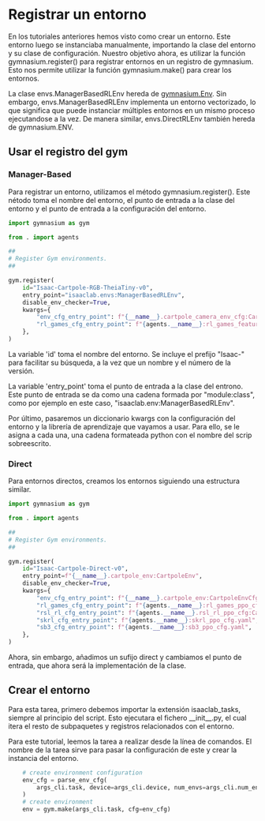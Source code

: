 # Registrar un entorno
En los tutoriales anteriores hemos visto como crear un entorno. Este entorno luego se instanciaba manualmente, importando la clase del entorno y su clase de configuración. Nuestro objetivo ahora, es utilizar la función gymnasium.register() para registrar entornos en un registro de gymnasium. Esto nos permite utilizar la función gymnasium.make() para crear los entornos.

La clase envs.ManagerBasedRLEnv hereda de [gymnasium.Env](https://gymnasium.farama.org/api/env/#gymnasium.Env). Sin embargo, envs.ManagerBasedRLEnv implementa un entorno vectorizado, lo que significa que puede instanciar múltiples entornos en un mismo proceso ejecutandose a la vez. De manera similar, envs.DirectRLEnv también hereda de gymnasium.ENV.

## Usar el registro del gym
### Manager-Based
Para registrar un entorno, utilizamos el método gymnasium.register(). Este nétodo toma el nombre del entorno, el punto de entrada a la clase del entorno y el punto de entrada a la configuración del entorno.

```python
import gymnasium as gym

from . import agents

##
# Register Gym environments.
##

gym.register(
    id="Isaac-Cartpole-RGB-TheiaTiny-v0",
    entry_point="isaaclab.envs:ManagerBasedRLEnv",
    disable_env_checker=True,
    kwargs={
        "env_cfg_entry_point": f"{__name__}.cartpole_camera_env_cfg:CartpoleTheiaTinyCameraEnvCfg",
        "rl_games_cfg_entry_point": f"{agents.__name__}:rl_games_feature_ppo_cfg.yaml",
    },
)
```

La variable 'id' toma el nombre del entorno. Se incluye el prefijo "Isaac-" para facilitar su búsqueda, a la vez que un nombre y el número de la versión.

La variable 'entry_point' toma el punto de entrada a la clase del entrono. Este punto de entrada se da como una cadena formada por "module:class", como por ejemplo en este caso, "isaaclab.env:ManagerBasedRLEnv".

Por último, pasaremos un diccionario kwargs con la configuración del entorno y la librería de aprendizaje que vayamos a usar. Para ello, se le asigna a cada una, una cadena formateada python con el nombre del scrip sobreescrito.

### Direct 
Para entornos directos, creamos los entornos siguiendo una estructura similar.

```python
import gymnasium as gym

from . import agents

##
# Register Gym environments.
##

gym.register(
    id="Isaac-Cartpole-Direct-v0",
    entry_point=f"{__name__}.cartpole_env:CartpoleEnv",
    disable_env_checker=True,
    kwargs={
        "env_cfg_entry_point": f"{__name__}.cartpole_env:CartpoleEnvCfg",
        "rl_games_cfg_entry_point": f"{agents.__name__}:rl_games_ppo_cfg.yaml",
        "rsl_rl_cfg_entry_point": f"{agents.__name__}.rsl_rl_ppo_cfg:CartpolePPORunnerCfg",
        "skrl_cfg_entry_point": f"{agents.__name__}:skrl_ppo_cfg.yaml",
        "sb3_cfg_entry_point": f"{agents.__name__}:sb3_ppo_cfg.yaml",
    },
)
```

Ahora, sin embargo, añadimos un sufijo direct y cambiamos el punto de entrada, que ahora será la implementación de la clase.

## Crear el entorno
Para esta tarea, primero debemos importar la extensión isaaclab_tasks, siempre al principio del script. Esto ejecutara el fichero  \_\_init\_\_.py, el cual itera el resto de subpaquetes y registros relacionados con el entorno.

Para este tutorial, leemos la tarea a realizar desde la línea de comandos. El nombre de la tarea sirve para pasar la configuración de este y crear la instancia del entorno. 

```python
    # create environment configuration
    env_cfg = parse_env_cfg(
        args_cli.task, device=args_cli.device, num_envs=args_cli.num_envs, use_fabric=not args_cli.disable_fabric
    )
    # create environment
    env = gym.make(args_cli.task, cfg=env_cfg)
```
